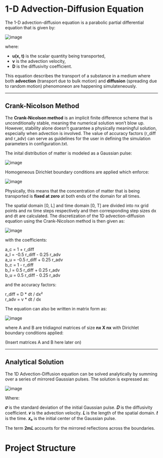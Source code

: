# 1-D Advection-Diffusion Equation 

The 1-D advection-diffusion equation is a parabolic partial differential equation that is given by:

![image](https://github.com/user-attachments/assets/330bd080-156e-4205-a7df-fbd5ab97a4fa)

where:

- **u(x, t)** is the scalar quantity being transported,
- **v** is the advection velocity,
- **D** is the diffusivity coefficient.

This equation describes the transport of a substance in a medium where both **advection** (transport due to bulk motion) and **diffusion** (spreading due to random motion) phenomoneon are happening simulateneously.
___
## Crank-Nicolson Method 

The **Crank-Nicolson method** is an implicit finite difference scheme that is unconditionally stable, meaning the numerical solution won’t blow up. However, stability alone doesn’t guarantee a physically meaningful solution, especially when advection is involved. The value of accuracy factors (r_diff and r_adv) can serve as guidelines for the user in defining the simulation parameters in configuration.txt.   

The inital distribution of matter is modeled as a Gaussian pulse:

![image](https://github.com/user-attachments/assets/ade100dd-2d15-4e69-b892-950fa0e68f11)

Homogeneous Dirichlet boundary conditions are applied which enforce: 

![image](https://github.com/user-attachments/assets/daebeb1b-8ee1-4f91-8409-42547aa3431f)

Physically, this means that the concentration of matter that is being transported is **fixed at zero** at both ends of the domain for all times.

The spatial domain [0, L] and time domain [0, T] are divided into nx grid points and nx time steps respectively and then corresponding step sizes dx and dt are calculated. The discretization of the 1D advection-diffusion equation using the Crank-Nicolson method is then given as:

![image](https://github.com/user-attachments/assets/c9baab12-484b-4965-a54f-ae2d47eefdf2)

with the coefficients:

a_c = 1 + r_diff  
a_l = -0.5 r_diff - 0.25 r_adv  
a_u = -0.5 r_diff + 0.25 r_adv  
b_c = 1 - r_diff  
b_l = 0.5 r_diff + 0.25 r_adv  
b_u = 0.5 r_diff - 0.25 r_adv

and the accuracy factors:

r_diff = D * dt / dx²  
r_adv = v * dt / dx

The equation can also be written in matrix form as:

![image](https://github.com/user-attachments/assets/f1363ff1-c727-4d60-9bf5-bebf7d00e6f6)

where A and B are tridiagnol matrices of size **nx X nx** with Dirichlet boundary conditions applied: 

(Insert matrices A and B here later on)
___
## Analytical Solution 

The 1D Advection-Diffusion equation can be solved analytically by summing over a series of mirrored Gaussian pulses. The solution is expressed as:

![image](https://github.com/user-attachments/assets/f5128070-7d50-4f4b-8a79-3a8c7a548c5c)

Where:

**𝜎** is the standard deviation of the initial Gaussian pulse.
**𝐷** is the diffusivity coefficient.
**𝑣** is the advection velocity.
**𝐿** is the length of the spatial domain.
**𝑡** is the time.
**𝑥₀** is the initial center of the Gaussian pulse.

The term **2m𝐿** accounts for the mirrored reflections across the boundaries.

# Project Structure 
